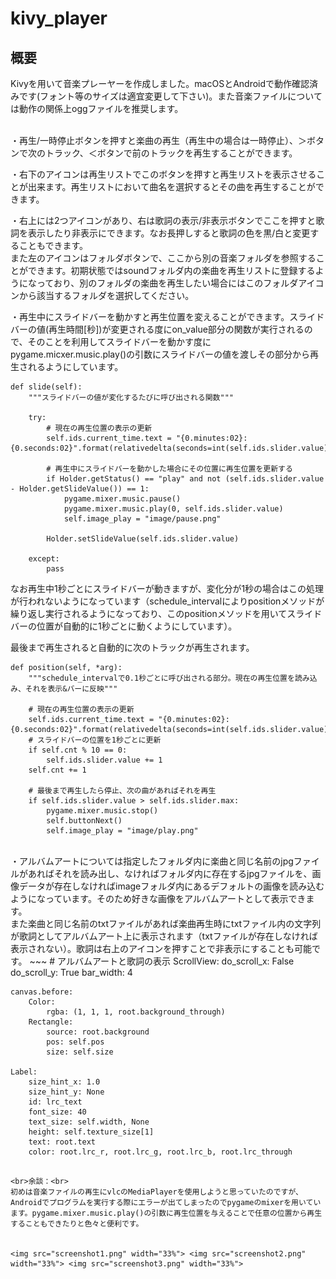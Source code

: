 # kivy_player

## 概要
Kivyを用いて音楽プレーヤーを作成しました。macOSとAndroidで動作確認済みです(フォント等のサイズは適宜変更して下さい)。また音楽ファイルについては動作の関係上oggファイルを推奨します。<br><br>

・再生/一時停止ボタンを押すと楽曲の再生（再生中の場合は一時停止）、＞ボタンで次のトラック、＜ボタンで前のトラックを再生することができます。

・右下のアイコンは再生リストでこのボタンを押すと再生リストを表示させることが出来ます。再生リストにおいて曲名を選択するとその曲を再生することができます。

・右上には2つアイコンがあり、右は歌詞の表示/非表示ボタンでここを押すと歌詞を表示したり非表示にできます。なお長押しすると歌詞の色を黒/白と変更することもできます。<br>
また左のアイコンはフォルダボタンで、ここから別の音楽フォルダを参照することができます。初期状態ではsoundフォルダ内の楽曲を再生リストに登録するようになっており、別のフォルダの楽曲を再生したい場合にはこのフォルダアイコンから該当するフォルダを選択してください。

・再生中にスライドバーを動かすと再生位置を変えることができます。スライドバーの値(再生時間[秒])が変更される度にon_value部分の関数が実行されるので、そのことを利用してスライドバーを動かす度にpygame.micxer.music.play()の引数にスライドバーの値を渡しその部分から再生されるようにしています。
~~~
def slide(self):
    """スライドバーの値が変化するたびに呼び出される関数"""

    try:
        # 現在の再生位置の表示の更新
        self.ids.current_time.text = "{0.minutes:02}:{0.seconds:02}".format(relativedelta(seconds=int(self.ids.slider.value)))

        # 再生中にスライドバーを動かした場合にその位置に再生位置を更新する
        if Holder.getStatus() == "play" and not (self.ids.slider.value - Holder.getSlideValue()) == 1:
            pygame.mixer.music.pause()
            pygame.mixer.music.play(0, self.ids.slider.value)
            self.image_play = "image/pause.png"

        Holder.setSlideValue(self.ids.slider.value)

    except:
        pass
~~~
なお再生中1秒ごとにスライドバーが動きますが、変化分が1秒の場合はこの処理が行われないようになっています（schedule_intervalによりpositionメソッドが繰り返し実行されるようになっており、このpositionメソッドを用いてスライドバーの位置が自動的に1秒ごとに動くようにしています）。

最後まで再生されると自動的に次のトラックが再生されます。
~~~
def position(self, *arg):
    """schedule_intervalで0.1秒ごとに呼び出される部分。現在の再生位置を読み込み、それを表示&バーに反映"""

    # 現在の再生位置の表示の更新
    self.ids.current_time.text = "{0.minutes:02}:{0.seconds:02}".format(relativedelta(seconds=int(self.ids.slider.value)))
    # スライドバーの位置を1秒ごとに更新
    if self.cnt % 10 == 0:
        self.ids.slider.value += 1
    self.cnt += 1

    # 最後まで再生したら停止、次の曲があればそれを再生
    if self.ids.slider.value > self.ids.slider.max:
        pygame.mixer.music.stop()
        self.buttonNext()
        self.image_play = "image/play.png"
~~~
<br>
・アルバムアートについては指定したフォルダ内に楽曲と同じ名前のjpgファイルがあればそれを読み出し、なければフォルダ内に存在するjpgファイルを、画像データが存在しなければimageフォルダ内にあるデフォルトの画像を読み込むようになっています。そのため好きな画像をアルバムアートとして表示できます。<br>
また楽曲と同じ名前のtxtファイルがあれば楽曲再生時にtxtファイル内の文字列が歌詞としてアルバムアート上に表示されます（txtファイルが存在しなければ表示されない）。歌詞は右上のアイコンを押すことで非表示にすることも可能です。
~~~
# アルバムアートと歌詞の表示
ScrollView:
    do_scroll_x: False
    do_scroll_y: True
    bar_width: 4

    canvas.before:
        Color:
            rgba: (1, 1, 1, root.background_through)
        Rectangle:
            source: root.background
            pos: self.pos
            size: self.size

    Label:
        size_hint_x: 1.0
        size_hint_y: None
        id: lrc_text
        font_size: 40
        text_size: self.width, None
        height: self.texture_size[1]
        text: root.text
        color: root.lrc_r, root.lrc_g, root.lrc_b, root.lrc_through
~~~

<br>余談：<br>
初めは音楽ファイルの再生にvlcのMediaPlayerを使用しようと思っていたのですが、Androidでプログラムを実行する際にエラーが出てしまったのでpygameのmixerを用いています。pygame.mixer.music.play()の引数に再生位置を与えることで任意の位置から再生することもできたりと色々と便利です。


<img src="screenshot1.png" width="33%"> <img src="screenshot2.png" width="33%"> <img src="screenshot3.png" width="33%">
